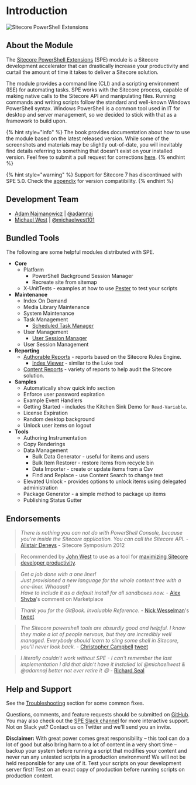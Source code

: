 # Introduction

![Sitecore PowerShell Extensions](.gitbook/assets/readme-console-ise.png)

## About the Module

The [Sitecore PowerShell Extensions](https://marketplace.sitecore.net/Modules/Sitecore_PowerShell_console.aspx) \(SPE\) module is a Sitecore development accelerator that can drastically increase your productivity and curtail the amount of time it takes to deliver a Sitecore solution.

The module provides a command line \(CLI\) and a scripting environment \(ISE\) for automating tasks. SPE works with the Sitecore process, capable of making native calls to the Sitecore API and manipulating files. Running commands and writing scripts follow the standard and well-known Windows PowerShell syntax. Windows PowerShell is a common tool used in IT for desktop and server management, so we decided to stick with that as a framework to build upon.

{% hint style="info" %}
The book provides documentation about how to use the module based on the latest released version. While some of the screenshots and materials may be slightly out-of-date, you will inevitably find details referring to something that doesn't exist on your installed version. Feel free to submit a pull request for corrections [here](https://github.com/SitecorePowerShell/Book).
{% endhint %}

{% hint style="warning" %}
Support for Sitecore 7 has discontinued with SPE 5.0. Check the [appendix](appendix/README.md) for version compatibility.
{% endhint %}

## Development Team

* [Adam Najmanowicz](https://blog.najmanowicz.com/) \| [@adamnaj](https://twitter.com/adamnaj) 
* [Michael West](https://michaellwest.blogspot.com/) \| [@michaelwest101](https://twitter.com/MichaelWest101)

## Bundled Tools

The following are some helpful modules distributed with SPE.

* **Core**
  * Platform
    * PowerShell Background Session Manager
    * Recreate site from sitemap
  * X-UnitTests - examples at how to use [Pester](https://github.com/pester/Pester) to test your scripts
* **Maintenance**
  * Index On Demand
  * Media Library Maintenance
  * System Maintenance
  * Task Management
    * [Scheduled Task Manager](modules/integration-points/toolbox.md)
  * User Management
    * [User Session Manager](modules/integration-points/toolbox.md)
  * User Session Management
* **Reporting**
  * [Authorable Reports](modules/integration-points/reports/authoring-reports.md) - reports based on the Sitecore Rules Engine.
    * [Index Viewer](modules/integration-points/toolbox.md) - similar to the Luke tool
  * [Content Reports](modules/integration-points/reports/) - variety of reports to help audit the Sitecore solution.
* **Samples**
  * Automatically show quick info section
  * Enforce user password expiration
  * Example Event Handlers
  * Getting Started - includes the Kitchen Sink Demo for `Read-Variable`.
  * License Expiration
  * Random desktop background
  * Unlock user items on logout
* **Tools**
  * Authoring Instrumentation
  * Copy Renderings
  * Data Management
    * Bulk Data Generator - useful for items and users
    * Bulk Item Restorer - restore items from recycle bin
    * Data Importer - create or update items from a Csv
    * Find and Replace - use Content Search to change text
  * Elevated Unlock - provides options to unlock items using delegated administration
  * Package Generator - a simple method to package up items
  * Publishing Status Gutter

## Endorsements

> _There is nothing you can not do with PowerShell Console, because you're inside the Sitecore application. You can call the Sitecore API._ - [Alistair Deneys](https://twitter.com/adeneys) - Sitecore Symposium 2012

> Recommended by [John West](https://twitter.com/sitecorejohn) to use as a tool for [maximizing Sitecore developer productivity](https://www.sitecore.net/learn/blogs/technical-blogs/john-west-sitecore-blog/posts/2015/02/maximize-sitecore-developer-productivity.aspx).

> _Get a job done with a one liner!  
> Just provisioned a new language for the whole content tree with a one-liner. Whaaaat?  
> Have to include it as a default install for all sandboxes now._ - [Alex Shyba](https://marketplace.sitecore.net/Modules/Sitecore_PowerShell_console.aspx)'s comment on Marketplace

> _Thank you for the GitBook. Invaluable Reference._ - [Nick Wesselman](https://twitter.com/techphoria414)'s [tweet](https://twitter.com/techphoria414/status/632033887632289792)

> _The Sitecore powershell tools are absurdly good and helpful. I know they make a lot of people nervous, but they are incredibly well managed. Everybody should learn to sling some shell in Sitecore, you'll never look back._ - [Christopher Campbell](https://twitter.com/RehbellOne) [tweet](https://twitter.com/RehbellOne/status/1058048820435607552)

> _I literally couldn't work without SPE - I can't remember the last implementation I did that _didn't_ have it installed lol_
> _@michaellwest & @adamnaj better not ever retire it :smile:_ - [Richard Seal](https://twitter.com/rich_seal)

## Help and Support

See the [Troubleshooting](troubleshooting.md) section for some common fixes.

Questions, comments, and feature requests should be submitted on [GitHub](https://git.io/spe). You may also check out the [SPE Slack channel](https://sitecorechat.slack.com/messages/module-spe/) for more interactive support. Not on Slack yet? Contact us on Twitter and we'll send you an invite.

**Disclaimer:** With great power comes great responsibility – this tool can do a lot of good but also bring harm to a lot of content in a very short time – backup your system before running a script that modifies your content and never run any untested scripts in a production environment! We will not be held responsible for any use of it. Test your scripts on your development server first! Test on an exact copy of production before running scripts on production content.

